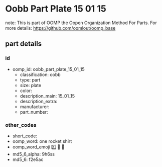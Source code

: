 # Oobb Part Plate 15 01 15  

note: This is part of OOMP the Oopen Organization Method For Parts. For more details: https://github.com/oomlout/oomp_base

##  part details





### id
* oomp_id: oobb_part_plate_15_01_15
  * classification: oobb
  * type: part
  * size: plate
  * color: 
  * description_main: 15_01_15
  * description_extra: 
  * manufacturer: 
  * part_number: 

### other_codes
* short_code: 
* oomp_word: one rocket shirt
* oomp_word_emoji :one: :rocket: :shirt:
* md5_6_alpha: 9h6ss
* md5_6: f2e5ac